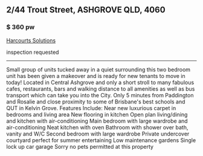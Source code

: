 ## 2/44 Trout Street, ASHGROVE QLD, 4060

### $ 360 pw  

[Harcourts Solutions](https://app.inspectrealestate.com.au/RegisterOnline/PropertyBrochure.aspx?PuzYlOmZ3FposC2vSe4rKCtRmTzD3%2fMlPXoueDnmJEwLwI5J7JKYB%2bAzF%2fmg2lJWR%2bGtKgz9TWFz8KJOPOzn1X%2bKw%2bEd8J73Z5VJl9GpQMU%3d)

inspection requested   

***

Small group of units tucked away in a quiet surrounding this two bedroom unit has been given a makeover and is ready for new tenants to move in today! Located in Central Ashgrove and only a short stroll to many fabulous cafes, restaurants, bars and walking distance to all amenities as well as bus transport which can take you into the City. Only 5 minutes from Paddington and Rosalie and close proximity to some of Brisbane's best schools and QUT in Kelvin Grove. Features Include: Near new luxurious carpet in bedrooms and living area New flooring in kitchen Open plan living/dining and kitchen with air-conditioning Main bedroom with large wardrobe and air-conditioning Neat kitchen with oven Bathroom with shower over bath, vanity and W/C Second bedroom with large wardrobe Private undercover courtyard perfect for summer entertaining Low maintenance gardens Single lock up car garage Sorry no pets permitted at this property